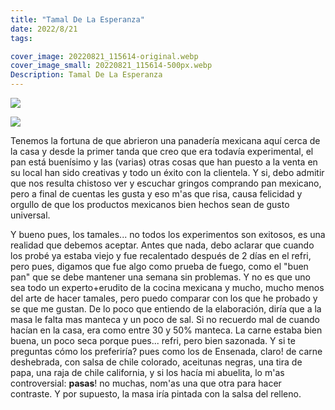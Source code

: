 ```yaml
---
title: "Tamal De La Esperanza"
date: 2022/8/21
tags:

cover_image: 20220821_115614-original.webp
cover_image_small: 20220821_115614-500px.webp
Description: Tamal De La Esperanza
---
```


[![](20220821_115614-800px.webp)](20220821_115614-original.webp)

[![](20220821_120009-800px.webp)](20220821_120009-original.webp)

Tenemos la fortuna de que abrieron una panadería mexicana aquí cerca de la casa y desde la primer tanda que creo que era todavía experimental, el pan está buenísimo y las (varias) otras cosas que han puesto a la venta en su local han sido creativas y todo un éxito con la clientela. Y si, debo admitir que nos resulta chistoso ver y escuchar gringos comprando pan mexicano, pero a final de cuentas les gusta y eso m'as que risa, causa felicidad y orgullo de que los productos mexicanos bien hechos sean de gusto universal.

Y bueno pues, los tamales... no todos los experimentos son exitosos, es una realidad que debemos aceptar. Antes que nada, debo aclarar que cuando los probé ya estaba viejo y fue recalentado después de 2 días en el refri, pero pues, digamos que fue algo como prueba de fuego, como el "buen pan" que se debe mantener una semana sin problemas. Y no es que uno sea todo un experto+erudito de la cocina mexicana y mucho, mucho menos del arte de hacer tamales, pero puedo comparar con los que he probado y se que me gustan. De lo poco que entiendo de la elaboración, diría que a la masa le falta mas manteca y un poco de sal. Si no recuerdo mal de cuando hacían en la casa, era como entre 30 y 50% manteca. La carne estaba bien buena, un poco seca porque pues... refri, pero bien sazonada. Y si te preguntas cómo los preferiría? pues como los de Ensenada, claro! de carne deshebrada, con salsa de chile colorado, aceitunas negras, una tira de papa, una raja de chile california, y si los hacía mi abuelita, lo m'as controversial: **pasas**! no muchas, nom'as una que otra para hacer contraste. Y por supuesto, la masa iría pintada con la salsa del relleno.
